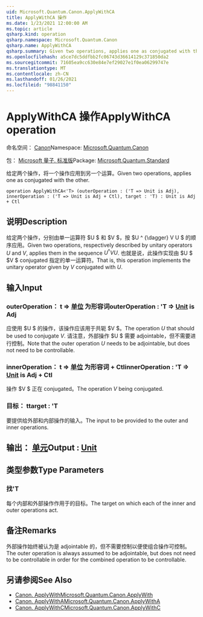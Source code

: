 ```yaml
---
uid: Microsoft.Quantum.Canon.ApplyWithCA
title: ApplyWithCA 操作
ms.date: 1/23/2021 12:00:00 AM
ms.topic: article
qsharp.kind: operation
qsharp.namespace: Microsoft.Quantum.Canon
qsharp.name: ApplyWithCA
qsharp.summary: Given two operations, applies one as conjugated with the other.
ms.openlocfilehash: a5ce7dc5ddfbb2fc06743d36614129c371850da2
ms.sourcegitcommit: 71605ea9cc630e84e7ef29027e1f0ea06299747e
ms.translationtype: MT
ms.contentlocale: zh-CN
ms.lasthandoff: 01/26/2021
ms.locfileid: "98841150"
---
```

# <a name="applywithca-operation"></a><span data-ttu-id="1fd86-102">ApplyWithCA 操作</span><span class="sxs-lookup"><span data-stu-id="1fd86-102">ApplyWithCA operation</span></span>

<span data-ttu-id="1fd86-103">命名空间： [Canon](xref:Microsoft.Quantum.Canon)</span><span class="sxs-lookup"><span data-stu-id="1fd86-103">Namespace: [Microsoft.Quantum.Canon](xref:Microsoft.Quantum.Canon)</span></span>

<span data-ttu-id="1fd86-104">包： [Microsoft 量子. 标准版](https://nuget.org/packages/Microsoft.Quantum.Standard)</span><span class="sxs-lookup"><span data-stu-id="1fd86-104">Package: [Microsoft.Quantum.Standard](https://nuget.org/packages/Microsoft.Quantum.Standard)</span></span>


<span data-ttu-id="1fd86-105">给定两个操作，将一个操作应用到另一个运算。</span><span class="sxs-lookup"><span data-stu-id="1fd86-105">Given two operations, applies one as conjugated with the other.</span></span>

```qsharp
operation ApplyWithCA<'T> (outerOperation : ('T => Unit is Adj), innerOperation : ('T => Unit is Adj + Ctl), target : 'T) : Unit is Adj + Ctl
```


## <a name="description"></a><span data-ttu-id="1fd86-106">说明</span><span class="sxs-lookup"><span data-stu-id="1fd86-106">Description</span></span>

<span data-ttu-id="1fd86-107">给定两个操作，分别由单一运算符 $U $ 和 $V $，按 $U ^ {\dagger} V U $ 的顺序应用。</span><span class="sxs-lookup"><span data-stu-id="1fd86-107">Given two operations, respectively described by unitary operators $U$ and $V$, applies them in the sequence $U^{\dagger} V U$.</span></span> <span data-ttu-id="1fd86-108">也就是说，此操作实现由 $U $ $V $ conjugated 指定的单一运算符。</span><span class="sxs-lookup"><span data-stu-id="1fd86-108">That is, this operation implements the unitary operator given by $V$ conjugated with $U$.</span></span>

## <a name="input"></a><span data-ttu-id="1fd86-109">输入</span><span class="sxs-lookup"><span data-stu-id="1fd86-109">Input</span></span>

### <a name="outeroperation--t--unit--is-adj"></a><span data-ttu-id="1fd86-110">outerOperation： t => [单位](xref:microsoft.quantum.lang-ref.unit)  为形容词</span><span class="sxs-lookup"><span data-stu-id="1fd86-110">outerOperation : 'T => [Unit](xref:microsoft.quantum.lang-ref.unit)  is Adj</span></span>

<span data-ttu-id="1fd86-111">应使用 $U $ 的操作，该操作应该用于共轭 $V $。</span><span class="sxs-lookup"><span data-stu-id="1fd86-111">The operation $U$ that should be used to conjugate $V$.</span></span> <span data-ttu-id="1fd86-112">请注意，外部操作 $U $ 需要 adjointable，但不需要进行控制。</span><span class="sxs-lookup"><span data-stu-id="1fd86-112">Note that the outer operation $U$ needs to be adjointable, but does not need to be controllable.</span></span>


### <a name="inneroperation--t--unit--is-adj--ctl"></a><span data-ttu-id="1fd86-113">innerOperation： t => [单位](xref:microsoft.quantum.lang-ref.unit)  为形容词 + Ctl</span><span class="sxs-lookup"><span data-stu-id="1fd86-113">innerOperation : 'T => [Unit](xref:microsoft.quantum.lang-ref.unit)  is Adj + Ctl</span></span>

<span data-ttu-id="1fd86-114">操作 $V $ 正在 conjugated。</span><span class="sxs-lookup"><span data-stu-id="1fd86-114">The operation $V$ being conjugated.</span></span>


### <a name="target--t"></a><span data-ttu-id="1fd86-115">目标： t</span><span class="sxs-lookup"><span data-stu-id="1fd86-115">target : 'T</span></span>

<span data-ttu-id="1fd86-116">要提供给外部和内部操作的输入。</span><span class="sxs-lookup"><span data-stu-id="1fd86-116">The input to be provided to the outer and inner operations.</span></span>



## <a name="output--unit"></a><span data-ttu-id="1fd86-117">输出： [单元](xref:microsoft.quantum.lang-ref.unit)</span><span class="sxs-lookup"><span data-stu-id="1fd86-117">Output : [Unit](xref:microsoft.quantum.lang-ref.unit)</span></span>



## <a name="type-parameters"></a><span data-ttu-id="1fd86-118">类型参数</span><span class="sxs-lookup"><span data-stu-id="1fd86-118">Type Parameters</span></span>

### <a name="t"></a><span data-ttu-id="1fd86-119">找</span><span class="sxs-lookup"><span data-stu-id="1fd86-119">'T</span></span>

<span data-ttu-id="1fd86-120">每个内部和外部操作作用于的目标。</span><span class="sxs-lookup"><span data-stu-id="1fd86-120">The target on which each of the inner and outer operations act.</span></span>

## <a name="remarks"></a><span data-ttu-id="1fd86-121">备注</span><span class="sxs-lookup"><span data-stu-id="1fd86-121">Remarks</span></span>

<span data-ttu-id="1fd86-122">外部操作始终被认为是 adjointable 的，但不需要控制以便使组合操作可控制。</span><span class="sxs-lookup"><span data-stu-id="1fd86-122">The outer operation is always assumed to be adjointable, but does not need to be controllable in order for the combined operation to be controllable.</span></span>

## <a name="see-also"></a><span data-ttu-id="1fd86-123">另请参阅</span><span class="sxs-lookup"><span data-stu-id="1fd86-123">See Also</span></span>

- [<span data-ttu-id="1fd86-124">Canon. ApplyWith</span><span class="sxs-lookup"><span data-stu-id="1fd86-124">Microsoft.Quantum.Canon.ApplyWith</span></span>](xref:Microsoft.Quantum.Canon.ApplyWith)
- [<span data-ttu-id="1fd86-125">Canon. ApplyWithA</span><span class="sxs-lookup"><span data-stu-id="1fd86-125">Microsoft.Quantum.Canon.ApplyWithA</span></span>](xref:Microsoft.Quantum.Canon.ApplyWithA)
- [<span data-ttu-id="1fd86-126">Canon. ApplyWithC</span><span class="sxs-lookup"><span data-stu-id="1fd86-126">Microsoft.Quantum.Canon.ApplyWithC</span></span>](xref:Microsoft.Quantum.Canon.ApplyWithC)
